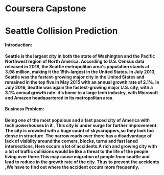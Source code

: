 # Coursera Capstone
# Seattle Collision Prediction
#### **Introduction:**
####  Seattle is the largest city in both the state of Washington and the Pacific Northwest region of North America. According to U.S. Census data released in 2019, the Seattle metropolitan area's population stands at 3.98 million, making it the 15th-largest in the United States. In July 2013, Seattle was the fastest-growing major city in the United States and remained in the top five in May 2015 with an annual growth rate of 2.1%. In July 2016, Seattle was again the fastest-growing major U.S. city, with a 3.1% annual growth rate. it’s home to a large tech industry, with Microsoft and Amazon headquartered in its metropolitan area.
#### **Business Problem:**
#### Being one of the most populous and a fast paced city of America with tech powerhouses in it , This city is under surge for further improvement. The city is crowded with a huge count of skyscrappers,so they look too dense in structure .The narrow roads over there has a disadvantage of lack of visiblity around the corners, blocks, turns and fast laned intersections, Here occurs a lot of accidents.A rich and growing city with a lot of traffic collisions would be like a threat to the life of the people living over there.This may cause migration of people from seattle and lead to reduce in the growth rate of the city. Thus to prevent the accidents ,We have to find out where the accident occurs more frequently.
